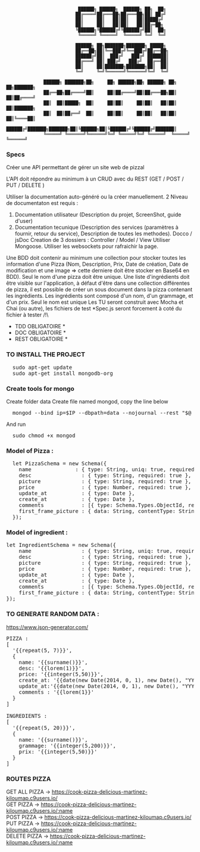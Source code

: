                                ██████╗ ██████╗  ██████╗ ██╗  ██╗                  
                              ██╔════╝██╔═══██╗██╔═══██╗██║ ██╔╝                  
                              ██║     ██║   ██║██║   ██║█████╔╝                   
                              ██║     ██║   ██║██║   ██║██╔═██╗                   
                              ╚██████╗╚██████╔╝╚██████╔╝██║  ██╗                  
                               ╚═════╝ ╚═════╝  ╚═════╝ ╚═╝  ╚═╝                  
                                                                                  
                              ██████╗ ██╗███████╗███████╗ █████╗                  
                              ██╔══██╗██║╚══███╔╝╚══███╔╝██╔══██╗                 
                              ██████╔╝██║  ███╔╝   ███╔╝ ███████║                 
                              ██╔═══╝ ██║ ███╔╝   ███╔╝  ██╔══██║                 
                              ██║     ██║███████╗███████╗██║  ██║                 
                              ╚═╝     ╚═╝╚══════╝╚══════╝╚═╝  ╚═╝                 
                                                                                  
                  ██████╗ ███████╗██╗     ██╗ ██████╗██╗ ██████╗ ██╗   ██╗███████╗
                  ██╔══██╗██╔════╝██║     ██║██╔════╝██║██╔═══██╗██║   ██║██╔════╝
                  ██║  ██║█████╗  ██║     ██║██║     ██║██║   ██║██║   ██║███████╗
                  ██║  ██║██╔══╝  ██║     ██║██║     ██║██║   ██║██║   ██║╚════██║
                  ██████╔╝███████╗███████╗██║╚██████╗██║╚██████╔╝╚██████╔╝███████║
                  ╚═════╝ ╚══════╝╚══════╝╚═╝ ╚═════╝╚═╝ ╚═════╝  ╚═════╝ ╚══════╝
                                                                                  

### Specs
Créer une API permettant de gérer un site web de pizzal

L'API doit répondre au minimum à un CRUD avec du REST (GET / POST / PUT / DELETE )

Utiliser la documentation auto-généré ou la créer manuellement.
2 Niveau de documentaton est requis : 
 1. Documentation utilisateur (Description du projet, ScreenShot, guide d'user)
 1. Documentation tecunique (Description des services (paramètres à fournir, 
   retour du service), Description de toutes les methodes). Docco / jsDoc
Creation de 3 dossiers : Controller / Model / View
Utiliser Mongoose.
Utiliser les websockets pour rafraichir la page.

Une BDD doit contenir au minimum  une collection pour stocker toutes les information d'une Pizza (Nom, Description, Prix, Date de création, Date de modification et une image => cette derniere doit être stocker en Base64 en BDD).
Seul le nom d'une pizza doit être unique.
Une liste d'ingrédients doit être visible sur l'application, à défaut d'être dans une collection différentes de pizza, il est possible de créer un sous document dans la pizza contenant les ingrédients.
Les ingrédients sont composé d'un nom, d'un grammage, et d'un prix. Seul le nom est unique
Les TU seront construit avec Mocha et Chai (ou autre), les fichiers de test *Spec.js seront forcement à coté du fichier à tester /!\

* TDD OBLIGATOIRE *
* DOC OBLIGATOIRE *
* REST OBLIGATOIRE *

### TO INSTALL THE PROJECT
<pre>
  sudo apt-get update
  sudo apt-get install mongodb-org
</pre>

### Create tools for mongo
Create folder data
Create file named mongod, copy the line below
<pre>
  mongod --bind_ip=$IP --dbpath=data --nojournal --rest "$@
</pre>
And run 
<pre>
  sudo chmod +x mongod
</pre>

### Model of Pizza : 
<pre>
  let PizzaSchema = new Schema({
    name              : { type: String, uniq: true, required: true },
    desc                : { type: String, required: true },
    picture             : { type: String, required: true },
    price               : { type: Number, required: true },
    update_at           : { type: Date },
    create_at           : { type: Date },
    comments            : [{ type: Schema.Types.ObjectId, ref: 'Comment' }],
    first_frame_picture : { data: String, contentType: String }
  });
</pre>

### Model of ingredient :
<pre>
let IngredientSchema = new Schema({
    name                : { type: String, uniq: true, required: true },
    desc                : { type: String, required: true },
    picture             : { type: String, required: true },
    price               : { type: Number, required: true },
    update_at           : { type: Date },
    create_at           : { type: Date },
    comments            : [{ type: Schema.Types.ObjectId, ref: 'Comment' }],
    first_frame_picture : { data: String, contentType: String }
});
</pre>


### TO GENERATE RANDOM DATA : 
https://www.json-generator.com/
<pre>
PIZZA :
[
  '{{repeat(5, 7)}}',
  {
    name: '{{surname()}}',
    desc: '{{lorem(1)}}',
    price: '{{integer(5,50)}}',
    create_at: '{{date(new Date(2014, 0, 1), new Date(), "YYYY-MM-dd")}}',
    update_at:'{{date(new Date(2014, 0, 1), new Date(), "YYYY-MM-dd")}}'{lorem(1}},
    comments : '{{lorem(1}}'
  }
]

INGREDIENTS : 
[
  '{{repeat(5, 20)}}',
  {
    name: '{{surname()}}',
    grammage: '{{integer(5,200)}}',
    prix: '{{integer(5,50)}}'
  }
]
</pre>


### ROUTES PIZZA
GET ALL PIZZA -> https://cook-pizza-delicious-martinez-kiloumap.c9users.io/  
GET PIZZA     -> https://cook-pizza-delicious-martinez-kiloumap.c9users.io/:name  
POST PIZZA    ->  https://cook-pizza-delicious-martinez-kiloumap.c9users.io/   
PUT PIZZA     -> https://cook-pizza-delicious-martinez-kiloumap.c9users.io/:name  
DELETE PIZZA  -> https://cook-pizza-delicious-martinez-kiloumap.c9users.io/:name 